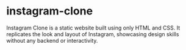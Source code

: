 # instagram-clone
Instagram Clone is a static website built using only HTML and CSS. It replicates the look and layout of Instagram, showcasing design skills without any backend or interactivity.
